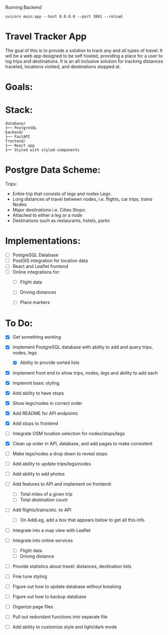 Running Backend
```
uvicorn main:app --host 0.0.0.0 --port 3001 --reload
```



# Travel Tracker App
The goal of this is to provide a solution to track any and all types of travel. It will be a web app designed to be self hosted, providing a place for a user to log trips and destinations. It is an all inclusive solution for tracking distances traveled, locations visitied, and destinations stopped at.

# Goals:


# Stack:
```
database/
├── PostgreSQL
backend/
├── FastAPI
frontend/
├── React app 
├── Styled with styled-components 
```

# Postgre Data Scheme:
Trips: 
- Entire trip that consists of legs and nodes
Legs: 
- Long distances of travel between nodes, i.e. flights, car trips, trains
Nodes: 
- Major destinations i.e. Cities
Stops:
- Attached to either a leg or a node
- Destinations such as restaurants, hotels, parks

# Implementations:
- [ ] PostgreSQL Database
- [ ] PostGIS integration for location data
- [ ] React and Leaflet frontend
- [ ] Online integrations for:
	- [ ] Flight data
	- [ ] Driving distances
	- [ ] Place markers


# To Do:
- [X] Get something working
- [X] Implement PostgreSQL database with ability to add and query trips, nodes, legs
	- [X] Ability to provide sorted lists
- [X] Implement front end to show trips, nodes, legs and ability to add each
- [X] Implemnt basic styling
- [X] Add ability to have stops
- [X] Show legs/nodes in correct order
- [X] Add README for API endpoints
- [X] Add stops to frontend
- [ ] Integrate OSM location selection for nodes/stops/legs
- [X] Clean up order in API, database, and add pages to make consistent
- [ ] Make legs/nodes a drop down to reveal stops
- [ ] Add ability to update trips/legs/nodes
- [ ] Add ability to add photos
- [ ] Add features to API and implement on frontend:
	- [ ] Total miles of a given trip
	- [ ] Total destination count
- [ ] Add flights/trains/etc. to API
	- [ ] On AddLeg, add a box that appears below to get all this info
- [ ] Integrate into a map view with Leaflet
- [ ] Integrate into online services 
	- [ ] Flight data
	- [ ] Driving distance
- [ ] Provide statistics about travel: distances, destination lists
- [ ] Fine tune styling
- [ ] Figure out how to update database without breaking
- [ ] Figure out how to backup database
- [ ] Organize page files
- [ ] Pull out redundant functions into separate file
- [ ] Add ability to customize style and light/dark mode


